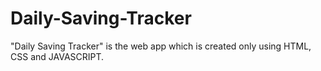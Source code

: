 # Daily-Saving-Tracker
"Daily Saving Tracker" is the web app which is created only using HTML, CSS and JAVASCRIPT.
